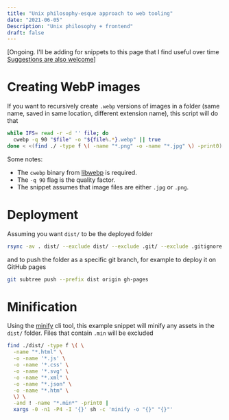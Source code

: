 ```yaml
---
title: "Unix philosophy-esque approach to web tooling"
date: "2021-06-05"
Description: "Unix philosophy + frontend"
draft: false
---
```


[Ongoing. I'll be adding for snippets to this page that I find useful over time [Suggestions are also welcome](https://github.com/TheDen/thoughts.theden.sh)]

# Creating WebP images

If you want to recursively create `.webp` versions of images in a folder (same name, saved in same location, different extension name), this script will do that

```bash
while IFS= read -r -d '' file; do
  cwebp -q 90 "$file" -o "${file%.*}.webp" || true
done < <(find ./ -type f \( -name "*.png" -o -name "*.jpg" \) -print0)
```

Some notes:

- The `cwebp` binary from [libwebp](https://storage.googleapis.com/downloads.webmproject.org/releases/webp/index.html) is required.
- The `-q 90` flag is the quality factor.
- The snippet assumes that image files are either `.jpg` or `.png`.

# Deployment

Assuming you want `dist/` to be the deployed folder

```bash
rsync -av . dist/ --exclude dist/ --exclude .git/ --exclude .gitignore
```

and to push the folder as a specific git branch, for example to deploy it on GitHub pages

```bash
git subtree push --prefix dist origin gh-pages
```

# Minification

Using the [minify](https://github.com/tdewolff/minify) cli tool, this example snippet will minify any assets in the `dist/` folder. Files that contain `.min` will be excluded

```bash
find ./dist/ -type f \( \
  -name "*.html" \
  -o -name '*.js' \
  -o -name '*.css' \
  -o -name '*.svg' \
  -o -name "*.xml" \
  -o -name "*.json" \
  -o -name "*.htm" \
  \) \
  -and ! -name "*.min*" -print0 |
  xargs -0 -n1 -P4 -I '{}' sh -c 'minify -o "{}" "{}"'
```
